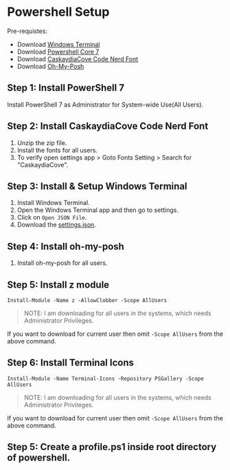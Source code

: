 # Powershell Setup 

Pre-requistes:
- Download [Windows Terminal](https://apps.microsoft.com/store/detail/windows-terminal/9N0DX20HK701)
- Download [Powershell Core 7](https://aka.ms/powershell-release?tag=stable)
- Download [CaskaydiaCove Code Nerd Font](https://github.com/ryanoasis/nerd-fonts/releases/download/v2.3.3/CascadiaCode.zip)
- Download [Oh-My-Posh](https://github.com/JanDeDobbeleer/oh-my-posh/releases)

## Step 1: Install PowerShell 7

Install PowerShell 7 as Administrator for System-wide Use(All Users).

## Step 2: Install CaskaydiaCove Code Nerd Font

1. Unzip the zip file.
2. Install the fonts for all users.
3. To verify open settings app > Goto Fonts Setting > Search for "CaskaydiaCove".

## Step 3: Install & Setup Windows Terminal

1. Install Windows Terminal.
1. Open the Windows Terminal app and then go to settings.
2. Click on `Open JSON File`.
3. Download the [settings.json](https://raw.githubusercontent.com/DipadityaDas/WindowsSettings/main/settings.json).

## Step 4: Install oh-my-posh

1. Install oh-my-posh for all users.

## Step 5: Install z module

```code
Install-Module -Name z -AllowClobber -Scope AllUsers
```
> NOTE: I am downloading for all users in the systems, which needs Administrator Privileges.

If you want to download for current user then omit `-Scope AllUsers` from the above command. 

## Step 6: Install Terminal Icons

```code
Install-Module -Name Terminal-Icons -Repository PSGallery -Scope AllUsers
```
> NOTE: I am downloading for all users in the systems, which needs Administrator Privileges.

If you want to download for current user then omit `-Scope AllUsers` from the above command. 

## Step 5: Create a profile.ps1 inside root directory of powershell.


